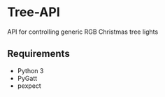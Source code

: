 # Tree-API
API for controlling generic RGB Christmas tree lights

## Requirements
* Python 3
* PyGatt
* pexpect
